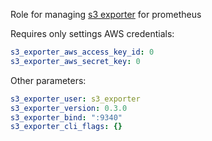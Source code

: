 Role for managing [s3 exporter](https://github.com/ribbybibby/s3_exporter) for prometheus  

Requires only settings AWS credentials:
```yaml
s3_exporter_aws_access_key_id: 0
s3_exporter_aws_secret_key: 0
```

Other parameters:
```yaml
s3_exporter_user: s3_exporter
s3_exporter_version: 0.3.0
s3_exporter_bind: ":9340"
s3_exporter_cli_flags: {}
```